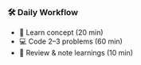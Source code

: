 
### 🛠️ **Daily Workflow**
- 📖 Learn concept (20 min)
- 💻 Code 2–3 problems (60 min)
- 📓 Review & note learnings (10 min)